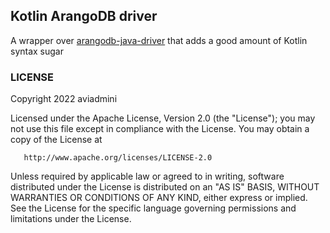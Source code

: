 ## Kotlin ArangoDB driver
A wrapper over [arangodb-java-driver](https://github.com/arangodb/arangodb-java-driver) that adds a good amount of Kotlin syntax sugar

### LICENSE

Copyright 2022 aviadmini

Licensed under the Apache License, Version 2.0 (the "License");
you may not use this file except in compliance with the License.
You may obtain a copy of the License at

       http://www.apache.org/licenses/LICENSE-2.0

Unless required by applicable law or agreed to in writing, software
distributed under the License is distributed on an "AS IS" BASIS,
WITHOUT WARRANTIES OR CONDITIONS OF ANY KIND, either express or implied.
See the License for the specific language governing permissions and
limitations under the License.
